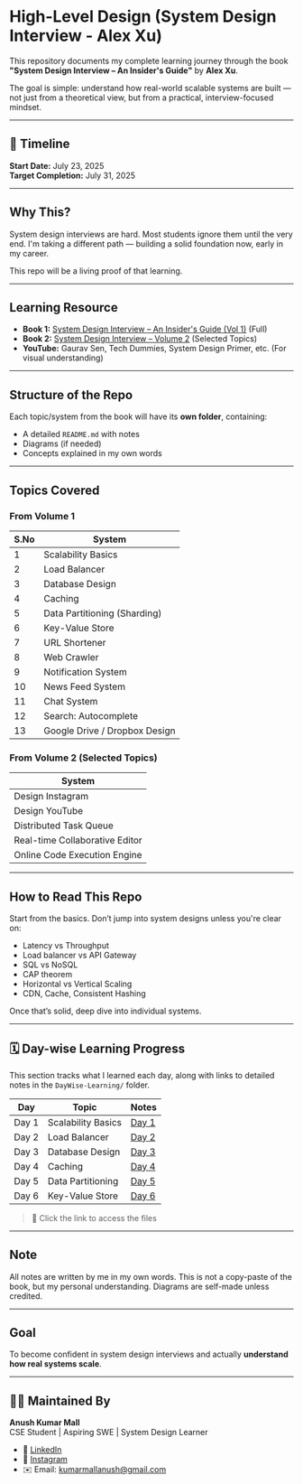 # High-Level Design (System Design Interview - Alex Xu)

This repository documents my complete learning journey through the book **"System Design Interview – An Insider's Guide"** by **Alex Xu**.

The goal is simple: understand how real-world scalable systems are built — not just from a theoretical view, but from a practical, interview-focused mindset.

---

## 📅 Timeline

**Start Date:** July 23, 2025  
**Target Completion:** July 31, 2025

---

## Why This?

System design interviews are hard. Most students ignore them until the very end. I'm taking a different path — building a solid foundation now, early in my career.

This repo will be a living proof of that learning.

---

## Learning Resource

- **Book 1:** [System Design Interview – An Insider's Guide (Vol 1)](https://www.amazon.in/System-Design-Interview-Insiders-Guide-ebook/dp/B08B3FWYBX/ref=sr_1_5?sr=8-5) (Full)
- **Book 2:** [System Design Interview – Volume 2](https://www.amazon.in/dp/B08RJ4J7NT) (Selected Topics)
- **YouTube:** Gaurav Sen, Tech Dummies, System Design Primer, etc. (For visual understanding)

---

## Structure of the Repo

Each topic/system from the book will have its **own folder**, containing:
- A detailed `README.md` with notes
- Diagrams (if needed)
- Concepts explained in my own words

---

## Topics Covered

### From Volume 1

| S.No | System |
|------|--------|
| 1    | Scalability Basics |
| 2    | Load Balancer |
| 3    | Database Design |
| 4    | Caching |
| 5    | Data Partitioning (Sharding) |
| 6    | Key-Value Store |
| 7    | URL Shortener |
| 8    | Web Crawler |
| 9    | Notification System |
| 10   | News Feed System |
| 11   | Chat System |
| 12   | Search: Autocomplete |
| 13   | Google Drive / Dropbox Design |

### From Volume 2 (Selected Topics)

| System |
|--------|
| Design Instagram |
| Design YouTube |
| Distributed Task Queue |
| Real-time Collaborative Editor |
| Online Code Execution Engine |

---

## How to Read This Repo

Start from the basics. Don’t jump into system designs unless you're clear on:
- Latency vs Throughput
- Load balancer vs API Gateway
- SQL vs NoSQL
- CAP theorem
- Horizontal vs Vertical Scaling
- CDN, Cache, Consistent Hashing

Once that’s solid, deep dive into individual systems.

---

## 🗓️ Day-wise Learning Progress

This section tracks what I learned each day, along with links to detailed notes in the `DayWise-Learning/` folder.

| Day   | Topic                     | Notes                                      |
|-------|---------------------------|--------------------------------------------|
| Day 1 | Scalability Basics        | [Day 1](./Day_1.md)    |
| Day 2 | Load Balancer             | [Day 2](./Day_2.md)    |
| Day 3 | Database Design           | [Day 3](./Day_3.md)    |
| Day 4 | Caching                   | [Day 4](./Day_4.md)    |
| Day 5 | Data Partitioning         | [Day 5](./Day_5.md)    |
| Day 6 | Key-Value Store           | [Day 6](./Day_6.md)    |

> 📁 Click the link to access the files

---

##  Note

All notes are written by me in my own words. This is not a copy-paste of the book, but my personal understanding. Diagrams are self-made unless credited.

---

## Goal

To become confident in system design interviews and actually **understand how real systems scale**.

---

## 🧑‍💻 Maintained By

**Anush Kumar Mall**  
CSE Student | Aspiring SWE | System Design Learner  
- 💼 [LinkedIn](https://www.linkedin.com/in/anush-kumar-mall)  
- 📸 [Instagram](https://www.instagram.com/anushkumar13?igsh=NWc5a3VwbHN3bzZ0)  
- ✉️ Email: kumarmallanush@gmail.com
